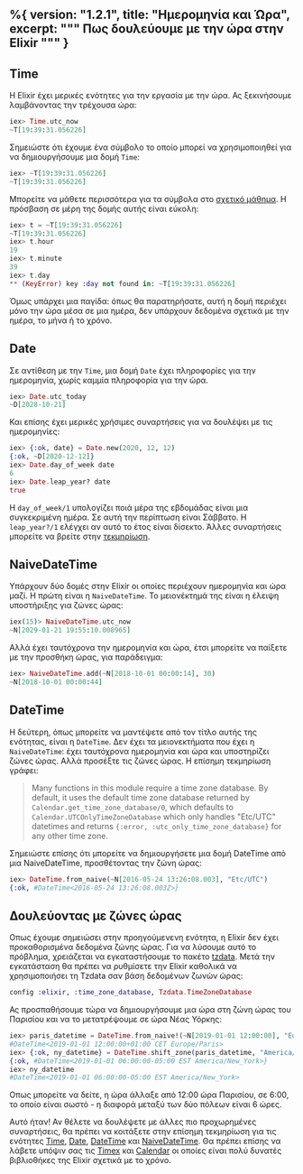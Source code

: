 %{
  version: "1.2.1",
  title: "Ημερομηνία και Ώρα",
  excerpt: """
  Πως δουλεύουμε με την ώρα στην Elixir
  """
}
---

## Time

Η Elixir έχει μερικές ενότητες για την εργασία με την ώρα.
Ας ξεκινήσουμε λαμβάνοντας την τρέχουσα ώρα:

```elixir
iex> Time.utc_now
~T[19:39:31.056226]
```

Σημειώστε ότι έχουμε ένα σύμβολο το οποίο μπορεί να χρησιμοποιηθεί για να δημιουργήσουμε μια δομή `Time`:

```elixir
iex> ~T[19:39:31.056226]
~T[19:39:31.056226]
```

Μπορείτε να μάθετε περισσότερα για τα σύμβολα στο [σχετικό μάθημα](/el/lessons/basics/sigils).
Η πρόσβαση σε μέρη της δομής αυτής είναι εύκολη:

```elixir
iex> t = ~T[19:39:31.056226]
~T[19:39:31.056226]
iex> t.hour
19
iex> t.minute
39
iex> t.day
** (KeyError) key :day not found in: ~T[19:39:31.056226]
```

Όμως υπάρχει μια παγίδα: όπως θα παρατηρήσατε, αυτή η δομή περιέχει μόνο την ώρα μέσα σε μια ημέρα, δεν υπάρχουν δεδομένα σχετικά με την ημέρα, το μήνα ή το χρόνο.

## Date

Σε αντίθεση με την `Time`, μια δομή `Date` έχει πληροφορίες για την ημερομηνία, χωρίς καμμία πληροφορία για την ώρα.

```elixir
iex> Date.utc_today
~D[2028-10-21]
```

Και επίσης έχει μερικές χρήσιμες συναρτήσεις για να δουλέψει με τις ημερομηνίες:

```elixir
iex> {:ok, date} = Date.new(2020, 12, 12)
{:ok, ~D[2020-12-12]}
iex> Date.day_of_week date
6
iex> Date.leap_year? date
true
```

Η `day_of_week/1` υπολογίζει ποιά μέρα της εβδομάδας είναι μια συγκεκριμένη ημέρα.
Σε αυτή την περίπτωση είναι Σάββατο.
Η `leap_year?/1` ελέγχει αν αυτό το έτος είναι δίσεκτο.
Άλλες συναρτήσεις μπορείτε να βρείτε στην [τεκμηρίωση](https://hexdocs.pm/elixir/Date.html).

## NaiveDateTime

Υπάρχουν δύο δομές στην Elixir οι οποίες περιέχουν ημερομηνία και ώρα μαζί.
Η πρώτη είναι η `NaiveDateTime`.
Το μειονέκτημά της είναι η έλειψη υποστήριξης για ζώνες ώρας:

```elixir
iex(15)> NaiveDateTime.utc_now
~N[2029-01-21 19:55:10.008965]
```

Αλλά έχει ταυτόχρονα την ημερομηνία και ώρα, έτσι μπορείτε να παίξετε με την προσθήκη ώρας, για παράδειγμα:

```elixir
iex> NaiveDateTime.add(~N[2018-10-01 00:00:14], 30)
~N[2018-10-01 00:00:44]
```

## DateTime

Η δεύτερη, όπως μπορείτε να μαντέψετε από τον τίτλο αυτής της ενότητας, είναι η `DateTime`.
Δεν έχει τα μειονεκτήματα που έχει η `NaiveDateTime`: έχει ταυτόχρονα ημερομηνία και ώρα και υποστηρίζει ζώνες ώρας.
Αλλά προσέξτε τις ζώνες ώρας. Η επίσημη τεκμηρίωση γράφει:

> Many functions in this module require a time zone database. By default, it uses the default time zone database returned by `Calendar.get_time_zone_database/0`, which defaults to `Calendar.UTCOnlyTimeZoneDatabase` which only handles "Etc/UTC" datetimes and returns `{:error, :utc_only_time_zone_database}` for any other time zone.

Σημειώστε επίσης ότι μπορείτε να δημιουργήσετε μια δομή DateTime από μια NaiveDateTime, προσθέτοντας την ζώνη ώρας:

```elixir
iex> DateTime.from_naive(~N[2016-05-24 13:26:08.003], "Etc/UTC")
{:ok, #DateTime<2016-05-24 13:26:08.003Z>}
```

## Δουλεύοντας με ζώνες ώρας

Οπως έχουμε σημειώσει στην προηγούμενενη ενότητα, η Elixir δεν έχει προκαθορισμένα δεδομένα ζώνης ώρας.
Για να λύσουμε αυτό το πρόβλημα, χρειάζεται να εγκαταστήσουμε το πακέτο [tzdata](https://github.com/lau/tzdata).
Μετά την εγκατάσταση θα πρέπει να ρυθμίσετε την Elixir καθολικά να χρησιμοποιήσει τη Tzdata σαν βάση δεδομένων ζωνών ώρας:

```elixir
config :elixir, :time_zone_database, Tzdata.TimeZoneDatabase
```

Ας προσπαθήσουμε τώρα να δημιουργήσουμε μια ώρα στη ζώνη ώρας του Παρισίου και να το μετατρέψουμε σε ώρα Νέας Υόρκης:

```elixir
iex> paris_datetime = DateTime.from_naive!(~N[2019-01-01 12:00:00], "Europe/Paris")
#DateTime<2019-01-01 12:00:00+01:00 CET Europe/Paris>
iex> {:ok, ny_datetime} = DateTime.shift_zone(paris_datetime, "America/New_York")
{:ok, #DateTime<2019-01-01 06:00:00-05:00 EST America/New_York>}
iex> ny_datetime
#DateTime<2019-01-01 06:00:00-05:00 EST America/New_York>
```

Οπως μπορείτε να δείτε, η ώρα άλλαξε από 12:00 ώρα Παρισίου, σε 6:00, το οποίο είναι σωστό - η διαφορά μεταξύ των δύο πόλεων είναι 6 ώρες.

Αυτό ήταν! Αν θέλετε να δουλέψετε με άλλες πιο προχωρημένες συναρτήσεις, θα πρέπει να κοιτάξετε στην επίσημη τεκμηρίωση για τις ενότητες [Time](https://hexdocs.pm/elixir/Time.html), [Date](https://hexdocs.pm/elixir/Date.html), [DateTime](https://hexdocs.pm/elixir/DateTime.html) και [NaiveDateTime](https://hexdocs.pm/elixir/NaiveDateTime.html).
Θα πρέπει επίσης να λάβετε υπόψιν σας τις [Timex](https://github.com/bitwalker/timex) και [Calendar](https://github.com/lau/calendar) οι οποίες είναι πολύ δυνατές βιβλιοθήκες της Elixir σχετικά με το χρόνο.
